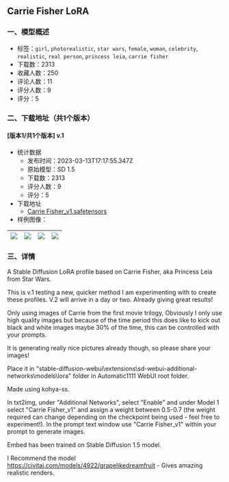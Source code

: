 ## Carrie Fisher LoRA
### 一、模型概述

- 标签：`girl`, `photorealistic`, `star wars`, `female`, `woman`, `celebrity`, `realistic`, `real person`, `princess leia`, `carrie fisher`
- 下载数：2313
- 收藏人数：250
- 评论人数：11
- 评分人数：9
- 评分：5

### 二、下载地址（共1个版本）

#### [版本1/共1个版本] v.1

- 统计数据
  - 发布时间：2023-03-13T17:17:55.347Z
  - 原始模型：SD 1.5
  - 下载数：2313
  - 评分人数：9
  - 评分：5
- 下载地址
  - [Carrie Fisher_v1.safetensors](https://civitai.com/api/download/models/22688)
- 样例图像：

| <img src="https://image.civitai.com/xG1nkqKTMzGDvpLrqFT7WA/b21e00f7-96a4-4cf6-738e-14db0b9c8700/width=450/244641.jpeg" /> | <img src="https://image.civitai.com/xG1nkqKTMzGDvpLrqFT7WA/535517b7-2a13-4d63-6a99-fb93c624c000/width=450/244655.jpeg" /> | <img src="https://image.civitai.com/xG1nkqKTMzGDvpLrqFT7WA/17c529ec-b55c-42e0-f595-8341887ba900/width=450/244654.jpeg" /> | <img src="https://image.civitai.com/xG1nkqKTMzGDvpLrqFT7WA/b6940931-c2b3-4a0f-3de3-83a794a87d00/width=450/244653.jpeg" /> |
| ---- | ---- | ---- | ---- |


### 三、详情
<p>A Stable Diffusion LoRA profile based on Carrie Fisher, aka Princess Leia from Star Wars.</p><p></p><p>This is v.1 testing a new, quicker method I am experimenting with to create these profiles. V.2 will arrive in a day or two. Already giving great results!</p><p></p><p>Only using images of Carrie from the first movie trilogy, Obviously I only use high quality images but because of the time period this does like to kick out black and white images maybe 30% of the time, this can be controlled with your prompts.</p><p></p><p>It is generating really nice pictures already though, so please share your images!</p><p></p><p>Place it in "stable-diffusion-webui\extensions\sd-webui-additional-networks\models\lora" folder in Automatic1111 WebUI root folder.</p><p></p><p>Made using kohya-ss.</p><p></p><p>In txt2img, under "Additional Networks", select "Enable" and under Model 1 select "Carrie Fisher_v1" and assign a weight between 0.5-0.7 (the weight required can change depending on the checkpoint being used - feel free to experiment!). In the prompt text window use "Carrie Fisher_v1" within your prompt to generate images.</p><p></p><p>Embed has been trained on Stable Diffusion 1.5 model.</p><p></p><p>I Recommend the model <a target="_blank" rel="ugc" href="https://civitai.com/models/4922/grapelikedreamfruit">https://civitai.com/models/4922/grapelikedreamfruit</a> - Gives amazing realistic renders.</p>